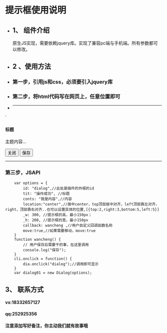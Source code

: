 # 提示框使用说明 #
+ ## 1、 组件介绍 ##
	原生JS实现，需要依赖jquery库。实现了兼容pc端与手机端。所有参数都可以修改。
+ ## 2 、使用方法
+ ### 第一步，引用js和css，必须要引入jquery库 ###
+ ### 第二步，将html代码写在网页上，任意位置即可 ###
+ ***
`	<div class="content">
				<div class="dialog" id="dialog">
					<div class="dialog-content">
						<div class="dialog-header">
							<h4 class="da-title">标题</h4>
						</div>
						<div class="dialog-body">
							<p>主题内容...</p>
						</div>
						<div class="dialog-footer">
							<button type="button" class="close">关闭</button>
							<button type="button" class="save">保存</button>
						</div>
					</div>
				</div>
			</div>	
																																																																
		
***
### 第三步，JSAPI ###
		var options = {
			id: "dialog",//此处是插件的外框的id
			tit: "操作成功", //标题
			conts: "我是内容",//内容
			location:"center",//居中center，top顶部居中对齐，left顶部靠左对齐，right，顶部靠右对齐..也可以设置具体的位置,[{top:2,right:3,bottom:5,left:5}]
			_w: 300, //提示框的高，最小150px；
			_h: 200, //提示框的宽，最小150px
			callback: wancheng ,//用户自定义回调函数名称
			move:true,//如果需要移动，move:true
		}
		function wancheng() {
			// 用户保存后需要干的事，在这里调用
			console.log("保存");
		}
		cli.onclick = function() {
			dia.onclick("dialog");//调用即可显示
		}
		var dialog01 = new Dialog(options);
	
## 3、 联系方式 ##
#### vx:18332657127 
#### qq:252925356 
#### 注意添加写好备注，你主动我们就有故事哦 
